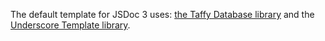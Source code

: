The default template for JSDoc 3 uses: [the Taffy Database library](http://taffydb.com/) and the [Underscore Template library](http://documentcloud.github.com/underscore/#template).

